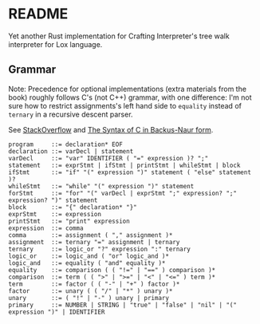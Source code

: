 # README

Yet another Rust implementation for Crafting Interpreter's
tree walk interpreter for Lox language.

## Grammar

Note: Precedence for optional implementations
(extra materials from the book) roughly follows C's (not C++) grammar,
with one difference: I'm not sure how to restrict assignments's left hand side
to `equality` instead of `ternary` in a recursive descent parser.

See [StackOverflow](https://stackoverflow.com/a/13515505)
and [The Syntax of C in Backus-Naur form](https://cs.wmich.edu/~gupta/teaching/cs4850/sumII06/The%20syntax%20of%20C%20in%20Backus-Naur%20form.htm).

```bnf
program     ::= declaration* EOF
declaration ::= varDecl | statement
varDecl     ::= "var" IDENTIFIER ( "=" expression )? ";"
statement   ::= exprStmt | ifStmt | printStmt | whileStmt | block
ifStmt      ::= "if" "(" expression ")" statement ( "else" statement )?
whileStmt   ::= "while" "(" expression ")" statement
forStmt     ::= "for" "(" varDecl | exprStmt ";" expression? ";" expression? ")" statement
block       ::= "{" declaration* "}"
exprStmt    ::= expression
printStmt   ::= "print" expression
expression  ::= comma
comma       ::= assignment ( "," assignment )*
assignment  ::= ternary "=" assignment | ternary
ternary     ::= logic_or "?" expression ":" ternary
logic_or    ::= logic_and ( "or" logic_and )*
logic_and   ::= equality ( "and" equality )*
equality    ::= comparison ( ( "!=" | "==" ) comparison )*
comparison  ::= term ( ( ">" | ">=" | "<" | "<=" ) term )*
term        ::= factor ( ( "-" | "+" ) factor )*
factor      ::= unary ( ( "/" | "*" ) unary )*
unary       ::= ( "!" | "-" ) unary | primary
primary     ::= NUMBER | STRING | "true" | "false" | "nil" | "(" expression ")" | IDENTIFIER
```
